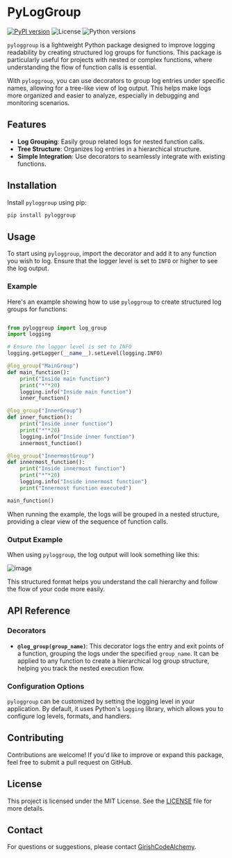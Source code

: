 # PyLogGroup

[![PyPI version](https://img.shields.io/pypi/v/pyloggroup)](https://pypi.org/project/pyloggroup/)
![License](https://img.shields.io/pypi/l/pyloggroup)
![Python versions](https://img.shields.io/pypi/pyversions/pyloggroup)

`pyloggroup` is a lightweight Python package designed to improve logging readability by creating structured log groups for functions. This package is particularly useful for projects with nested or complex functions, where understanding the flow of function calls is essential.

With `pyloggroup`, you can use decorators to group log entries under specific names, allowing for a tree-like view of log output. This helps make logs more organized and easier to analyze, especially in debugging and monitoring scenarios.

## Features

- **Log Grouping**: Easily group related logs for nested function calls.
- **Tree Structure**: Organizes log entries in a hierarchical structure.
- **Simple Integration**: Use decorators to seamlessly integrate with existing functions.

## Installation

Install `pyloggroup` using pip:

```sh
pip install pyloggroup
```

## Usage

To start using `pyloggroup`, import the decorator and add it to any function you wish to log. Ensure that the logger level is set to `INFO` or higher to see the log output.

### Example

Here's an example showing how to use `pyloggroup` to create structured log groups for functions:

```python

from pyloggroup import log_group
import logging

# Ensure the logger level is set to INFO
logging.getLogger(__name__).setLevel(logging.INFO)

@log_group("MainGroup")
def main_function():
    print("Inside main function")
    print("*"*20)
    logging.info("Inside main function")
    inner_function()

@log_group("InnerGroup")
def inner_function():
    print("Inside inner function")
    print("*"*20)
    logging.info("Inside inner function")
    innermost_function()

@log_group("InnermostGroup")
def innermost_function():
    print("Inside innermost function")
    print("*"*20)
    logging.info("Inside innermost function")
    print("Innermost function executed")

main_function()
```

When running the example, the logs will be grouped in a nested structure, providing a clear view of the sequence of function calls.

### Output Example

When using `pyloggroup`, the log output will look something like this:

![image](https://github.com/user-attachments/assets/ddebb993-66ba-4bad-89ab-498a8cee08f5)

This structured format helps you understand the call hierarchy and follow the flow of your code more easily.

## API Reference

### Decorators

- **`@log_group(group_name)`**: This decorator logs the entry and exit points of a function, grouping the logs under the specified `group_name`. It can be applied to any function to create a hierarchical log group structure, helping you track the nested execution flow.

### Configuration Options

`pyloggroup` can be customized by setting the logging level in your application. By default, it uses Python's `logging` library, which allows you to configure log levels, formats, and handlers.

## Contributing

Contributions are welcome! If you'd like to improve or expand this package, feel free to submit a pull request on GitHub.

## License

This project is licensed under the MIT License. See the [LICENSE](./LICENSE) file for more details.

## Contact

For questions or suggestions, please contact [GirishCodeAlchemy](mailto:girishcodealchemy@gmail.com).
